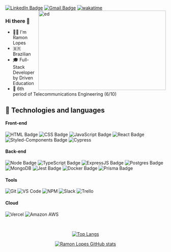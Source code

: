[![LinkedIn Badge](https://img.shields.io/badge/LinkedIn-0077B5?style=for-the-badge&logo=linkedin&logoColor=white)](https://www.linkedin.com/in/ramonlnas/)
[![Gmail Badge](https://img.shields.io/badge/Gmail-D14836?style=for-the-badge&logo=gmail&logoColor=white)](mailto:ramonlnasdev@gmail.com)
[![wakatime](https://wakatime.com/badge/user/af270bc6-e9b4-499e-b2ef-216b122c7fce.svg)](https://wakatime.com/@1de82326-e168-4347-8da2-0655cc0cbc91)
<img align="right" width="400" height="250" alt="ed" src="https://image.myanimelist.net/ui/_3fYL8i6Q-n-155t3dn_4jx_gY5XBf64ev2QD4G5tN5nHzpjZtpRGnOCL0chOGpS"/>
### Hi there  👋
- 🙋‍♂️ I'm Ramon Lopes                                                                 
- 🇧🇷 Brazilian
- 🎓 Full-Stack Developer by Driven Education
- 📘 6th period of Telecommunications Engineering (6/10)

## 📝 Technologies and languages

#### **Front-end**

![HTML Badge](https://img.shields.io/badge/HTML5-E34F26?style=for-the-badge&logo=html5&logoColor=white)
![CSS Badge](https://img.shields.io/badge/CSS3-1572B6?style=for-the-badge&logo=css3&logoColor=white)
![JavaScript Badge](https://img.shields.io/badge/JavaScript-323330?style=for-the-badge&logo=javascript&logoColor=F7DF1E)
![React Badge](https://img.shields.io/badge/React-20232A?style=for-the-badge&logo=react&logoColor=61DAFB)
![Styled-Components Badge](https://img.shields.io/badge/styled--components-DB7093?style=for-the-badge&logo=styled-components&logoColor=white)
![Cypress](https://img.shields.io/badge/Cypress-17202C?style=for-the-badge&logo=cypress&logoColor=white)

#### **Back-end**

![Node Badge](https://img.shields.io/badge/Node.js-339933?style=for-the-badge&logo=nodedotjs&logoColor=white)
![TypeScript Badge](https://img.shields.io/badge/TypeScript-007ACC?style=for-the-badge&logo=typescript&logoColor=white)
![ExpressJS Badge](https://img.shields.io/badge/Express.js-000000?style=for-the-badge&logo=express&logoColor=white)
![Postgres Badge](https://img.shields.io/badge/PostgreSQL-316192?style=for-the-badge&logo=postgresql&logoColor=white)
![MongoDB](https://img.shields.io/badge/MongoDB-%234ea94b.svg?style=for-the-badge&logo=mongodb&logoColor=white)
![Jest Badge](https://img.shields.io/badge/Jest-C21325?style=for-the-badge&logo=jest&logoColor=white)
![Docker Badge](https://img.shields.io/badge/Docker-000000?style=for-the-badge&logo=docker&logoColor=white)
![Prisma Badge](https://img.shields.io/badge/Prisma-3982CE?style=for-the-badge&logo=Prisma&logoColor=white)

#### **Tools**

![Git](https://img.shields.io/badge/Git-F05032?style=for-the-badge&logo=git&logoColor=white)
![VS Code](https://img.shields.io/badge/VS_Code-0078D4?style=for-the-badge&logo=visual%20studio%20code&logoColor=white)
![NPM](https://img.shields.io/badge/NPM-FFF?style=for-the-badge&logo=npm)
![Slack](https://img.shields.io/badge/Slack-4A154B?style=for-the-badge&logo=slack&logoColor=white)
![Trello](https://img.shields.io/badge/Trello-0079BF?style=for-the-badge&logo=trello&logoColor=white)

#### **Cloud**

![Vercel](https://img.shields.io/badge/Vercel-000000?style=for-the-badge&logo=vercel&logoColor=white)
![Amazon AWS](https://img.shields.io/badge/Amazon_AWS-FF9900?style=for-the-badge&logo=amazonaws&logoColor=white)




<br/>

<div align="center">

[![Top Langs](https://github-readme-stats.vercel.app/api/top-langs/?username=ramonlnas&layout=compact)](https://github.com/anuraghazra/github-readme-stats)

[![Ramon Lopes GitHub stats](https://github-readme-stats.vercel.app/api?username=ramonlnas&hide=issues&show_icons=true&theme=tokyonight)](https://github.com/leolucasguedes/github-readme-stats)
</div>
